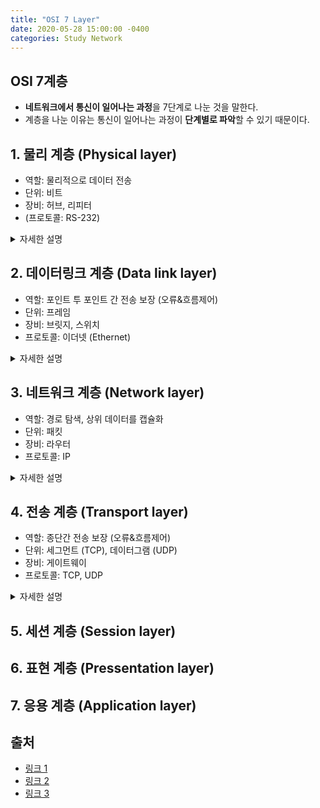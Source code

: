 ```yaml
---
title: "OSI 7 Layer"
date: 2020-05-28 15:00:00 -0400
categories: Study Network
---
```


## OSI 7계층 

* **네트워크에서 통신이 일어나는 과정**을 7단계로 나눈 것을 말한다.
* 계층을 나눈 이유는 통신이 일어나는 과정이 **단계별로 파악**할 수 있기 때문이다.


## 1. 물리 계층 (Physical layer)

* 역할: 물리적으로 데이터 전송
* 단위: 비트
* 장비: 허브, 리피터
* (프로토콜: RS-232)
<details>
<summary>자세한 설명</summary>
<div markdown="1">
* 역할: 전기적, 기계적, 기능적인 특성을 이용하여 통신 케이블로 데이터를 전송. 단순히 전송이 목적이기에 에러, 흐름 등에 신경쓰지 않음.
* 허브: 연걸된 노드들에게 신호를 전달해주는 장치
  - 장점: 저렴함
  - 단점: 여러명 동시 사용 시, 느림 (요즘 사용 않함)

* 리피터: 신호 증폭을 통해서 먼 케이블까지 데이터를 전달할 수 있게 해주는 장치 

</div>
</details>


## 2. 데이터링크 계층 (Data link layer)

* 역할: 포인트 투 포인트 간 전송 보장 (오류&흐름제어)
* 단위: 프레임
* 장비: 브릿지, 스위치
* 프로토콜: 이더넷 (Ethernet)
<details>
<summary>자세한 설명</summary>
<div markdown="1">
* 역할:
* 브릿지: 
* 스위치: 허브와
  - 장점: 여러명 동시 사용하더라도 느려지지 않음
* 이더넷:
</div>
</details>


## 3. 네트워크 계층 (Network layer)

* 역할: 경로 탐색, 상위 데이터를 캡슐화
* 단위: 패킷
* 장비: 라우터
* 프로토콜: IP
<details>
<summary>자세한 설명</summary>
<div markdown="1">
* 역할:
* 라우터:
* IP: 
</div>
</details>


## 4. 전송 계층 (Transport layer)

* 역할: 종단간 전송 보장 (오류&흐름제어)
* 단위: 세그먼트 (TCP), 데이터그램 (UDP)
* 장비: 게이트웨이
* 프로토콜: TCP, UDP
<details>
<summary>자세한 설명</summary>
<div markdown="1">
* 역할: 
* 게이트웨이:
* TCP:
* UDP:
</div>
</details>


## 5. 세션 계층 (Session layer)


## 6. 표현 계층 (Pressentation layer)


## 7. 응용 계층 (Application layer)


## 출처 

* [링크 1](https://hahahoho5915.tistory.com/12)
* [링크 2](https://shlee0882.tistory.com/110)
* [링크 3](https://www.youtube.com/playlist?list=PLFpZ7zSiHhPxrib8i4XPRKxB6FR9_NlCo)